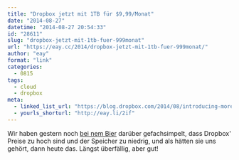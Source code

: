 ```yaml
---
title: "Dropbox jetzt mit 1TB für $9,99/Monat"
date: "2014-08-27"
datetime: "2014-08-27 20:54:33"
id: "28611"
slug: "dropbox-jetzt-mit-1tb-fuer-999monat"
url: "https://eay.cc/2014/dropbox-jetzt-mit-1tb-fuer-999monat/"
author: "eay"
format: "link"
categories:
  - 0815
tags:
  - cloud
  - dropbox
meta:
  - linked_list_url: "https://blog.dropbox.com/2014/08/introducing-more-powerful-dropbox-pro/"
  - yourls_shorturl: "http://eay.li/2if"
---
```


Wir haben gestern noch [bei nem Bier](https://twitter.com/eay/status/504449377222811649) darüber gefachsimpelt, dass Dropbox' Preise zu hoch sind und der Speicher zu niedrig, und als hätten sie uns gehört, dann heute das. Längst überfällig, aber gut!
